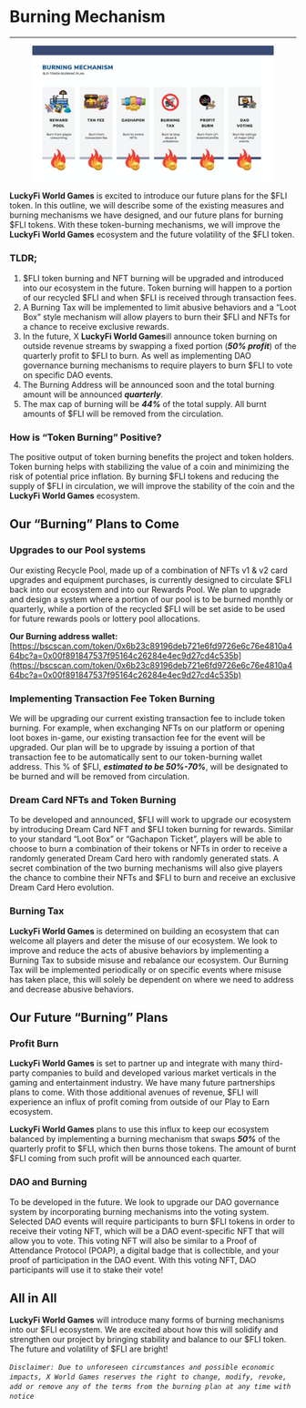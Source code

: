 # Burning Mechanism

****

<figure><img src=".gitbook/assets/image.png" alt=""><figcaption></figcaption></figure>

**LuckyFi World Games** is excited to introduce our future plans for the $FLI token. In this outline, we will describe some of the existing measures and burning mechanisms we have designed, and our future plans for burning $FLI tokens. With these token-burning mechanisms, we will improve the **LuckyFi World Games** ecosystem and the future volatility of the $FLI token.

### TLDR; <a href="#dd8f" id="dd8f"></a>

1. $FLI token burning and NFT burning will be upgraded and introduced into our ecosystem in the future. Token burning will happen to a portion of our recycled $FLI and when $FLI is received through transaction fees.
2. A Burning Tax will be implemented to limit abusive behaviors and a “Loot Box” style mechanism will allow players to burn their $FLI and NFTs for a chance to receive exclusive rewards.
3. In the future, X **LuckyFi World Games**ill announce token burning on outside revenue streams by swapping a fixed portion (_**50% profit**_) of the quarterly profit to $FLI to burn. As well as implementing DAO governance burning mechanisms to require players to burn $FLI to vote on specific DAO events.
4. The Burning Address will be announced soon and the total burning amount will be announced _**quarterly**_.
5. The max cap of burning will be _**44%**_ of the total supply. All burnt amounts of $FLI will be removed from the circulation.

### How is “Token Burning” Positive? <a href="#364e" id="364e"></a>

The positive output of token burning benefits the project and token holders. Token burning helps with stabilizing the value of a coin and minimizing the risk of potential price inflation. By burning $FLI tokens and reducing the supply of $FLI in circulation, we will improve the stability of the coin and the **LuckyFi World Games** ecosystem.

## Our “Burning” Plans to Come

### **Upgrades to our Pool systems** <a href="#f5eb" id="f5eb"></a>

Our existing Recycle Pool, made up of a combination of NFTs v1 & v2 card upgrades and equipment purchases, is currently designed to circulate $FLI back into our ecosystem and into our Rewards Pool. We plan to upgrade and design a system where a portion of our pool is to be burned monthly or quarterly, while a portion of the recycled $FLI will be set aside to be used for future rewards pools or lottery pool allocations.

**Our Burning address wallet:** [https://bscscan.com/token/0x6b23c89196deb721e6fd9726e6c76e4810a464bc?a=0x00f891847537f95164c26284e4ec9d27cd4c535b](https://bscscan.com/token/0x6b23c89196deb721e6fd9726e6c76e4810a464bc?a=0x00f891847537f95164c26284e4ec9d27cd4c535b)

### **Implementing Transaction Fee Token Burning** <a href="#6be8" id="6be8"></a>

We will be upgrading our current existing transaction fee to include token burning. For example, when exchanging NFTs on our platform or opening loot boxes in-game, our existing transaction fee for the event will be upgraded. Our plan will be to upgrade by issuing a portion of that transaction fee to be automatically sent to our token-burning wallet address. This % of $FLI, _**estimated to be 50%-70%**_, will be designated to be burned and will be removed from circulation.

### **Dream Card NFTs and Token Burning** <a href="#ec7b" id="ec7b"></a>

To be developed and announced, $FLI will work to upgrade our ecosystem by introducing Dream Card NFT and $FLI token burning for rewards. Similar to your standard “Loot Box” or “Gachapon Ticket”, players will be able to choose to burn a combination of their tokens or NFTs in order to receive a randomly generated Dream Card hero with randomly generated stats. A secret combination of the two burning mechanisms will also give players the chance to combine their NFTs and $FLI to burn and receive an exclusive Dream Card Hero evolution.

### **Burning Tax** <a href="#edad" id="edad"></a>

**LuckyFi World Games** is determined on building an ecosystem that can welcome all players and deter the misuse of our ecosystem. We look to improve and reduce the acts of abusive behaviors by implementing a Burning Tax to subside misuse and rebalance our ecosystem. Our Burning Tax will be implemented periodically or on specific events where misuse has taken place, this will solely be dependent on where we need to address and decrease abusive behaviors.



## Our Future “Burning” Plans

### **Profit Burn** <a href="#11da" id="11da"></a>

**LuckyFi World Games** is set to partner up and integrate with many third-party companies to build and developed various market verticals in the gaming and entertainment industry.  We have many future partnerships plans to come. With those additional avenues of revenue, $FLI will experience an influx of profit coming from outside of our Play to Earn ecosystem.

**LuckyFi World Games** plans to use this influx to keep our ecosystem balanced by implementing a burning mechanism that swaps _**50%**_ of the quarterly profit to $FLI, which then burns those tokens. The amount of burnt $FLI coming from such profit will be announced each quarter.

### DAO and Burning <a href="#ef89" id="ef89"></a>

To be developed in the future. We look to upgrade our DAO governance system by incorporating burning mechanisms into the voting system. Selected DAO events will require participants to burn $FLI tokens in order to receive their voting NFT, which will be a DAO event-specific NFT that will allow you to vote. This voting NFT will also be similar to a Proof of Attendance Protocol (POAP), a digital badge that is collectible, and your proof of participation in the DAO event. With this voting NFT, DAO participants will use it to stake their vote!

## All in All <a href="#8c9b" id="8c9b"></a>

**LuckyFi World Games** will introduce many forms of burning mechanisms into our $FLI ecosystem. We are excited about how this will solidify and strengthen our project by bringing stability and balance to our $FLI token. The future and volatility of $FLI are bright!



_`Disclaimer: Due to unforeseen circumstances and possible economic impacts, X World Games reserves the right to change, modify, revoke, add or remove any of the terms from the burning plan at any time with notice`_
